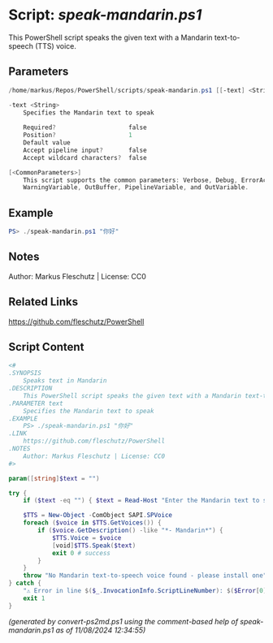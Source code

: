 Script: *speak-mandarin.ps1*
========================

This PowerShell script speaks the given text with a Mandarin text-to-speech (TTS) voice.

Parameters
----------
```powershell
/home/markus/Repos/PowerShell/scripts/speak-mandarin.ps1 [[-text] <String>] [<CommonParameters>]

-text <String>
    Specifies the Mandarin text to speak
    
    Required?                    false
    Position?                    1
    Default value                
    Accept pipeline input?       false
    Accept wildcard characters?  false

[<CommonParameters>]
    This script supports the common parameters: Verbose, Debug, ErrorAction, ErrorVariable, WarningAction, 
    WarningVariable, OutBuffer, PipelineVariable, and OutVariable.
```

Example
-------
```powershell
PS> ./speak-mandarin.ps1 "你好"

```

Notes
-----
Author: Markus Fleschutz | License: CC0

Related Links
-------------
https://github.com/fleschutz/PowerShell

Script Content
--------------
```powershell
<#
.SYNOPSIS
	Speaks text in Mandarin 
.DESCRIPTION
	This PowerShell script speaks the given text with a Mandarin text-to-speech (TTS) voice.
.PARAMETER text
	Specifies the Mandarin text to speak
.EXAMPLE
	PS> ./speak-mandarin.ps1 "你好"
.LINK
	https://github.com/fleschutz/PowerShell
.NOTES
	Author: Markus Fleschutz | License: CC0
#>

param([string]$text = "")

try {
	if ($text -eq "") { $text = Read-Host "Enter the Mandarin text to speak" }

	$TTS = New-Object -ComObject SAPI.SPVoice
	foreach ($voice in $TTS.GetVoices()) {
		if ($voice.GetDescription() -like "*- Mandarin*") { 
			$TTS.Voice = $voice
			[void]$TTS.Speak($text)
			exit 0 # success
		}
	}
	throw "No Mandarin text-to-speech voice found - please install one"
} catch {
	"⚠️ Error in line $($_.InvocationInfo.ScriptLineNumber): $($Error[0])"
	exit 1
}
```

*(generated by convert-ps2md.ps1 using the comment-based help of speak-mandarin.ps1 as of 11/08/2024 12:34:55)*
